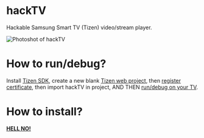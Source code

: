 # hackTV

Hackable Samsung Smart TV (Tizen) video/stream player.

![Photoshot of hackTV](https://i.imgur.com/i2i5gKq.jpg)

# How to run/debug?

Install [Tizen SDK](http://www.samsungdforum.com/TizenGuide/tizen4441/index.html), create a new blank [Tizen web project](http://www.samsungdforum.com/TizenGuide/tizen1221/index.html), then [register certificate](http://www.samsungdforum.com/TizenGuide/tizen3531/index.html), then import hackTV in project, AND THEN [run/debug on your TV](http://www.samsungdforum.com/TizenGuide/tizen3511/index.html).

# How to install?

[**HELL NO!**](https://news.ycombinator.com/item?id=11326804)

